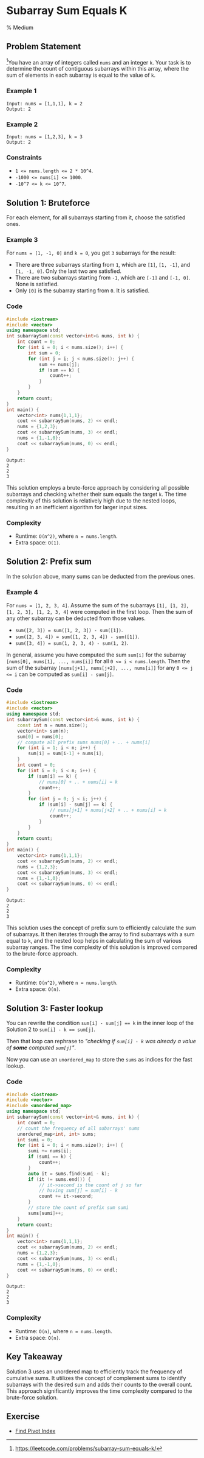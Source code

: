 # Subarray Sum Equals K
% Medium
## Problem Statement

[^url]You have an array of integers called `nums` and an integer `k`. Your task is to determine the count of contiguous subarrays within this array, where the sum of elements in each subarray is equal to the value of `k`.

[^url]: https://leetcode.com/problems/subarray-sum-equals-k/
### Example 1
```text
Input: nums = [1,1,1], k = 2
Output: 2
```
### Example 2
```text
Input: nums = [1,2,3], k = 3
Output: 2
``` 

### Constraints

* `1 <= nums.length <= 2 * 10^4`.
* `-1000 <= nums[i] <= 1000`.
* `-10^7 <= k <= 10^7`.

## Solution 1: Bruteforce

For each element, for all subarrays starting from it, choose the satisfied ones.

### Example 3
For `nums = [1, -1, 0]` and `k = 0`, you get `3` subarrays for the result:
* There are three subarrays starting from `1`, which are `[1]`, `[1, -1]`, and `[1, -1, 0]`. Only the last two are satisfied.
* There are two subarrays starting from `-1`, which are `[-1]` and `[-1, 0]`. None is satisfied.
* Only `[0]` is the subarray starting from `0`. It is satisfied.

### Code
```cpp
#include <iostream>
#include <vector>
using namespace std;
int subarraySum(const vector<int>& nums, int k) {
    int count = 0;
    for (int i = 0; i < nums.size(); i++) {
        int sum = 0;
        for (int j = i; j < nums.size(); j++) {
            sum += nums[j];
            if (sum == k) {
                count++;
            }
        }
    }
    return count;
}
int main() {
    vector<int> nums{1,1,1};
    cout << subarraySum(nums, 2) << endl;
    nums = {1,2,3};
    cout << subarraySum(nums, 3) << endl;
    nums = {1,-1,0};
    cout << subarraySum(nums, 0) << endl;
}
```
```text
Output:
2
2
3
```

This solution employs a brute-force approach by considering all possible subarrays and checking whether their sum equals the target `k`. The time complexity of this solution is relatively high due to the nested loops, resulting in an inefficient algorithm for larger input sizes.

### Complexity
* Runtime: `O(n^2)`, where `n = nums.length`.
* Extra space: `O(1)`.

## Solution 2: Prefix sum
In the solution above, many sums can be deducted from the previous ones.

### Example 4
For `nums = [1, 2, 3, 4]`. Assume the sum of the subarrays `[1], [1, 2], [1, 2, 3], [1, 2, 3, 4]` were computed in the first loop. Then the sum of any other subarray can be deducted from those values.
* `sum([2, 3]) = sum([1, 2, 3]) - sum([1])`.
* `sum([2, 3, 4]) = sum([1, 2, 3, 4]) - sum([1])`.
* `sum([3, 4]) = sum(1, 2, 3, 4) - sum(1, 2)`.

In general, assume you have computed the sum `sum[i]` for the subarray `[nums[0], nums[1], ..., nums[i]]` for all `0 <= i < nums.length`. Then the sum of the subarray `[nums[j+1], nums[j+2], ..., nums[i]]` for any `0 <= j <= i` can be computed as `sum[i] - sum[j]`.

### Code
```cpp
#include <iostream>
#include <vector>
using namespace std;
int subarraySum(const vector<int>& nums, int k) {
    const int n = nums.size();
    vector<int> sum(n);
    sum[0] = nums[0];
    // compute all prefix sums nums[0] + .. + nums[i]
    for (int i = 1; i < n; i++) {
        sum[i] = sum[i-1] + nums[i];
    }
    int count = 0;
    for (int i = 0; i < n; i++) {
        if (sum[i] == k) {
            // nums[0] + .. + nums[i] = k
            count++;
        }
        for (int j = 0; j < i; j++) {
            if (sum[i] - sum[j] == k) {
                // nums[j+1] + nums[j+2] + .. + nums[i] = k
                count++;
            }
        }
    }
    return count;
}
int main() {
    vector<int> nums{1,1,1};
    cout << subarraySum(nums, 2) << endl;
    nums = {1,2,3};
    cout << subarraySum(nums, 3) << endl;
    nums = {1,-1,0};
    cout << subarraySum(nums, 0) << endl;
}
```
```text
Output:
2
2
3
```

This solution uses the concept of prefix sum to efficiently calculate the sum of subarrays. It then iterates through the array to find subarrays with a sum equal to `k`, and the nested loop helps in calculating the sum of various subarray ranges. The time complexity of this solution is improved compared to the brute-force approach.

### Complexity
* Runtime: `O(n^2)`, where `n = nums.length`.
* Extra space: `O(n)`.

## Solution 3: Faster lookup

You can rewrite the condition `sum[i] - sum[j] == k` in the inner loop of the Solution 2 to `sum[i] - k == sum[j]`. 

Then that loop can rephrase to *"checking if `sum[i] - k` was already a value of **some** computed `sum[j]`"*. 

Now you can use an `unordered_map` to store the `sums` as indices for the fast lookup.

### Code
```cpp
#include <iostream>
#include <vector>
#include <unordered_map>
using namespace std;
int subarraySum(const vector<int>& nums, int k) {
    int count = 0;
    // count the frequency of all subarrays' sums 
    unordered_map<int, int> sums;
    int sumi = 0;
    for (int i = 0; i < nums.size(); i++) {
        sumi += nums[i];
        if (sumi == k) {
            count++;
        }
        auto it = sums.find(sumi - k);
        if (it != sums.end()) {
            // it->second is the count of j so far 
            // having sum[j] = sum[i] - k
            count += it->second;
        }
        // store the count of prefix sum sumi
        sums[sumi]++;
    }
    return count;
}
int main() {
    vector<int> nums{1,1,1};
    cout << subarraySum(nums, 2) << endl;
    nums = {1,2,3};
    cout << subarraySum(nums, 3) << endl;
    nums = {1,-1,0};
    cout << subarraySum(nums, 0) << endl;
}
```
```text
Output:
2
2
3
```

### Complexity
* Runtime: `O(n)`, where `n = nums.length`.
* Extra space: `O(n)`.

## Key Takeaway

Solution 3 uses an unordered map to efficiently track the frequency of cumulative sums. It utilizes the concept of complement sums to identify subarrays with the desired sum and adds their counts to the overall count. This approach significantly improves the time complexity compared to the brute-force solution.

## Exercise
- [Find Pivot Index](https://leetcode.com/problems/find-pivot-index/)